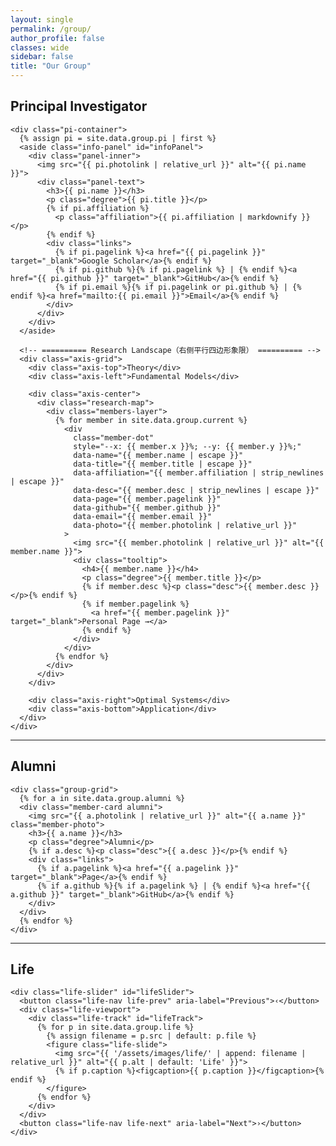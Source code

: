 ```yaml
---
layout: single
permalink: /group/
author_profile: false
classes: wide
sidebar: false
title: "Our Group"
---
```


<!-- 明确引入这页的样式，保证一定加载 -->
<link rel="stylesheet" href="{{ '/assets/css/group.css' | relative_url }}">

<div class="page-group">

  <!-- ========== Principal Investigator（左侧信息窗默认展示） ========== -->
  <section class="pi-section">
    <h2 class="section-title">Principal Investigator</h2>

    <div class="pi-container">
      {% assign pi = site.data.group.pi | first %}
      <aside class="info-panel" id="infoPanel">
        <div class="panel-inner">
          <img src="{{ pi.photolink | relative_url }}" alt="{{ pi.name }}">
          <div class="panel-text">
            <h3>{{ pi.name }}</h3>
            <p class="degree">{{ pi.title }}</p>
            {% if pi.affiliation %}
              <p class="affiliation">{{ pi.affiliation | markdownify }}</p>
            {% endif %}
            <div class="links">
              {% if pi.pagelink %}<a href="{{ pi.pagelink }}" target="_blank">Google Scholar</a>{% endif %}
              {% if pi.github %}{% if pi.pagelink %} | {% endif %}<a href="{{ pi.github }}" target="_blank">GitHub</a>{% endif %}
              {% if pi.email %}{% if pi.pagelink or pi.github %} | {% endif %}<a href="mailto:{{ pi.email }}">Email</a>{% endif %}
            </div>
          </div>
        </div>
      </aside>

      <!-- ========== Research Landscape（右侧平行四边形象限） ========== -->
      <div class="axis-grid">
        <div class="axis-top">Theory</div>
        <div class="axis-left">Fundamental Models</div>

        <div class="axis-center">
          <div class="research-map">
            <div class="members-layer">
              {% for member in site.data.group.current %}
                <div
                  class="member-dot"
                  style="--x: {{ member.x }}%; --y: {{ member.y }}%;"
                  data-name="{{ member.name | escape }}"
                  data-title="{{ member.title | escape }}"
                  data-affiliation="{{ member.affiliation | strip_newlines | escape }}"
                  data-desc="{{ member.desc | strip_newlines | escape }}"
                  data-page="{{ member.pagelink }}"
                  data-github="{{ member.github }}"
                  data-email="{{ member.email }}"
                  data-photo="{{ member.photolink | relative_url }}"
                >
                  <img src="{{ member.photolink | relative_url }}" alt="{{ member.name }}">
                  <div class="tooltip">
                    <h4>{{ member.name }}</h4>
                    <p class="degree">{{ member.title }}</p>
                    {% if member.desc %}<p class="desc">{{ member.desc }}</p>{% endif %}
                    {% if member.pagelink %}
                      <a href="{{ member.pagelink }}" target="_blank">Personal Page →</a>
                    {% endif %}
                  </div>
                </div>
              {% endfor %}
            </div>
          </div>
        </div>

        <div class="axis-right">Optimal Systems</div>
        <div class="axis-bottom">Application</div>
      </div>
    </div>
  </section>

  <hr>

  <!-- ========== Alumni（按你给的卡片表格样式） ========== -->
  <section class="alumni-section">
    <h2 class="section-title">Alumni</h2>

    <div class="group-grid">
      {% for a in site.data.group.alumni %}
      <div class="member-card alumni">
        <img src="{{ a.photolink | relative_url }}" alt="{{ a.name }}" class="member-photo">
        <h3>{{ a.name }}</h3>
        <p class="degree">Alumni</p>
        {% if a.desc %}<p class="desc">{{ a.desc }}</p>{% endif %}
        <div class="links">
          {% if a.pagelink %}<a href="{{ a.pagelink }}" target="_blank">Page</a>{% endif %}
          {% if a.github %}{% if a.pagelink %} | {% endif %}<a href="{{ a.github }}" target="_blank">GitHub</a>{% endif %}
        </div>
      </div>
      {% endfor %}
    </div>
  </section>

  <hr>

  <!-- ========== Life（左右切换相册，路径固定为 assets/images/life） ========== -->
  <section class="life-section">
    <h2 class="section-title">Life</h2>

    <div class="life-slider" id="lifeSlider">
      <button class="life-nav life-prev" aria-label="Previous">‹</button>
      <div class="life-viewport">
        <div class="life-track" id="lifeTrack">
          {% for p in site.data.group.life %}
            {% assign filename = p.src | default: p.file %}
            <figure class="life-slide">
              <img src="{{ '/assets/images/life/' | append: filename | relative_url }}" alt="{{ p.alt | default: 'Life' }}">
              {% if p.caption %}<figcaption>{{ p.caption }}</figcaption>{% endif %}
            </figure>
          {% endfor %}
        </div>
      </div>
      <button class="life-nav life-next" aria-label="Next">›</button>
    </div>
  </section>

</div>

<script>
document.addEventListener('DOMContentLoaded', () => {
  /* ---------- 信息窗交互：hover 临时、click 锁定、点空白/ESC 解锁 ---------- */
  const panel = document.getElementById('infoPanel');
  const defaultHTML = panel.innerHTML;
  let locked = false;

  const dots = Array.from(document.querySelectorAll('.member-dot'));

  function renderFrom(el) {
    const d = el.dataset;
    panel.innerHTML = `
      <div class="panel-inner">
        <img src="${d.photo || ''}" alt="${d.name || ''}">
        <div class="panel-text">
          <h3>${d.name || ''}</h3>
          ${d.title ? `<p class="degree">${d.title}</p>` : ''}
          ${d.affiliation ? `<p class="affiliation">${d.affiliation}</p>` : ''}
          ${d.desc ? `<p class="desc">${d.desc}</p>` : ''}
          <div class="links">
            ${d.page ? `<a href="${d.page}" target="_blank">Personal Page</a>` : ''}
            ${d.github ? `${d.page ? ' | ' : ''}<a href="${d.github}" target="_blank">GitHub</a>` : ''}
            ${d.email ? `${(d.page || d.github) ? ' | ' : ''}<a href="mailto:${d.email}">Email</a>` : ''}
          </div>
        </div>
      </div>`;
  }

  dots.forEach(dot => {
    dot.addEventListener('mouseenter', () => { if (!locked) renderFrom(dot); });
    dot.addEventListener('mouseleave', () => { if (!locked) panel.innerHTML = defaultHTML; });
    dot.addEventListener('click', (e) => {
      e.stopPropagation();
      const isSelected = dot.classList.contains('selected');
      dots.forEach(d => d.classList.remove('selected'));
      if (isSelected) {
        locked = false;
        panel.innerHTML = defaultHTML;
      } else {
        locked = true;
        dot.classList.add('selected');
        renderFrom(dot);
      }
    }, { passive: true });
  });

  document.addEventListener('click', (e) => {
    if (!e.target.closest('.member-dot') && !e.target.closest('#infoPanel')) {
      locked = false;
      dots.forEach(d => d.classList.remove('selected'));
      panel.innerHTML = defaultHTML;
    }
  });

  document.addEventListener('keydown', (e) => {
    if (e.key === 'Escape') {
      locked = false;
      dots.forEach(d => d.classList.remove('selected'));
      panel.innerHTML = defaultHTML;
    }
  });

  /* ---------- Life 相册：左右切换 ---------- */
  const track = document.getElementById('lifeTrack');
  const slides = Array.from(track.children);
  let idx = 0;
  function update() { track.style.transform = `translateX(-${idx * 100}%)`; }
  document.querySelector('.life-prev').addEventListener('click', () => {
    idx = (idx - 1 + slides.length) % slides.length; update();
  });
  document.querySelector('.life-next').addEventListener('click', () => {
    idx = (idx + 1) % slides.length; update();
  });
});
</script>
